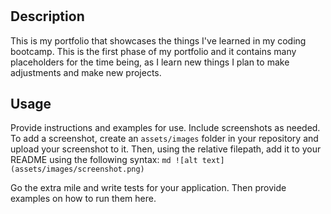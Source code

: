 # <Norgard-Portfolio>
## Description
This is my portfolio that showcases the things I've learned in my coding bootcamp. This is the first phase of my portfolio and it contains many placeholders for the time being, as I learn new things I plan to make adjustments and make new projects.

## Usage
Provide instructions and examples for use. Include screenshots as needed.
To add a screenshot, create an `assets/images` folder in your repository and upload your screenshot to it. Then, using the relative filepath, add it to your README using the following syntax:
    ```md
    ![alt text](assets/images/screenshot.png)
    ```

Go the extra mile and write tests for your application. Then provide examples on how to run them here.
